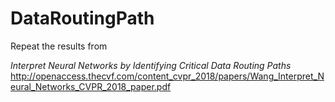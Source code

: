 # DataRoutingPath
Repeat the results from

*Interpret Neural Networks by Identifying Critical Data Routing Paths*
http://openaccess.thecvf.com/content_cvpr_2018/papers/Wang_Interpret_Neural_Networks_CVPR_2018_paper.pdf

